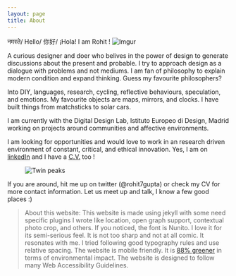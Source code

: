```yaml
---
layout: page
title: About
---
```



नमस्ते/ Hello/ 你好/ ¡Hola!
I am Rohit !
![Imgur](https://i.imgur.com/r9A1hDf.jpg?1)

A curious designer and doer who belives in the power of design to generate discussions about the present and probable. I try to approach design as a dialogue with problems and not mediums. I am fan of philosophy to explain modern condition and expand thinking. Guess my favourite philosophers?


Into DIY, languages, research, cycling, reflective behaviours, speculation, and emotions. My favourite objects are maps, mirrors, and clocks. I have built things from matchsticks to solar cars. 


I am currently with the Digital Design Lab, Istituto Europeo di Design, Madrid working on projects around communities and affective environments.


<div class="notice"> I am looking for opportunities and would love to work in an research driven environment of constant, critical, and ethical innovation. Yes, I am on <a href="https://www.linkedin.com/in/rohit7gupta/">linkedIn</a> and I have a 
<a href="https://drive.google.com/file/d/1GaqacFfjorQOB_gpMPO-650BDWWgY04t/view?usp=sharing">C.V.</a> too !

 <figure>
<img src="https://media.giphy.com/media/An95xQZRS1B1S/giphy.gif" alt="Twin peaks">
</figure> 


</div>

If you are around, hit me up on twitter (@rohit7gupta) or check my CV for more contact information. Let us meet up and talk, I know a few good places :) 


> About this website: This website is made using jekyll with some need specific plugins I wrote like location, open graph support, contextual photo crop, and others. If you noticed, the font is Nunito. I love it for its semi-serious feel. It is not too sharp and not at all comic. It resonates with me. I tried following good typography rules and use relative spacing. The website is mobile friendly. It is [88% greener](https://www.websitecarbon.com/website/rohitg-in/) in terms of environmental impact. The website is designed to follow many Web Accessibility Guidelines. 


